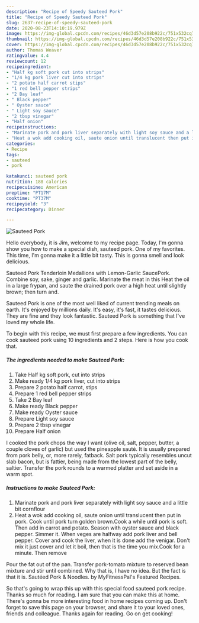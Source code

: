 ```yaml
---
description: "Recipe of Speedy Sauteed Pork"
title: "Recipe of Speedy Sauteed Pork"
slug: 2637-recipe-of-speedy-sauteed-pork
date: 2020-08-23T14:10:19.979Z
image: https://img-global.cpcdn.com/recipes/46d3d57e208b922c/751x532cq70/sauteed-pork-recipe-main-photo.jpg
thumbnail: https://img-global.cpcdn.com/recipes/46d3d57e208b922c/751x532cq70/sauteed-pork-recipe-main-photo.jpg
cover: https://img-global.cpcdn.com/recipes/46d3d57e208b922c/751x532cq70/sauteed-pork-recipe-main-photo.jpg
author: Thomas Weaver
ratingvalue: 4.4
reviewcount: 12
recipeingredient:
- "Half kg soft pork cut into strips"
- "1/4 kg pork liver cut into strips"
- "2 potato half carrot stips"
- "1 red bell pepper strips"
- "2 Bay leaf"
- " Black pepper"
- " Oyster sauce"
- " Light soy sauce"
- "2 tbsp vinegar"
- "Half onion"
recipeinstructions:
- "Marinate pork and pork liver separately with light soy sauce and a little bit cornflour"
- "Heat a wok add cooking oil, saute onion until translucent then put in pork. Cook until pork turn golden brown.Cook a while until pork is soft. Then add in carrot and potato. Season with oyster sauce and black pepper. Simmer it. When veges are halfway add pork liver and bell pepper. Cover and cook the liver, when it is done add the venigar. Don&#39;t mix it just cover and let it boil, then that is the time you mix.Cook for a minute. Then remove"
categories:
- Recipe
tags:
- sauteed
- pork

katakunci: sauteed pork 
nutrition: 188 calories
recipecuisine: American
preptime: "PT17M"
cooktime: "PT37M"
recipeyield: "3"
recipecategory: Dinner

---
```



![Sauteed Pork](https://img-global.cpcdn.com/recipes/46d3d57e208b922c/751x532cq70/sauteed-pork-recipe-main-photo.jpg)

Hello everybody, it is Jim, welcome to my recipe page. Today, I'm gonna show you how to make a special dish, sauteed pork. One of my favorites. This time, I'm gonna make it a little bit tasty. This is gonna smell and look delicious.

Sauteed Pork Tenderloin Medallions with Lemon-Garlic SaucePork. Combine soy, sake, ginger and garlic. Marinate the meat in this Heat the oil in a large frypan, and saute the drained pork over a high heat until slightly brown; then turn and.

Sauteed Pork is one of the most well liked of current trending meals on earth. It's enjoyed by millions daily. It's easy, it's fast, it tastes delicious. They are fine and they look fantastic. Sauteed Pork is something that I've loved my whole life.


To begin with this recipe, we must first prepare a few ingredients. You can cook sauteed pork using 10 ingredients and 2 steps. Here is how you cook that.

<!--inarticleads1-->

##### The ingredients needed to make Sauteed Pork:

1. Take Half kg soft pork, cut into strips
1. Make ready 1/4 kg pork liver, cut into strips
1. Prepare 2 potato half carrot, stips
1. Prepare 1 red bell pepper strips
1. Take 2 Bay leaf
1. Make ready  Black pepper
1. Make ready  Oyster sauce
1. Prepare  Light soy sauce
1. Prepare 2 tbsp vinegar
1. Prepare Half onion


I cooked the pork chops the way I want (olive oil, salt, pepper, butter, a couple cloves of garlic) but used the pineapple sauté. It is usually prepared from pork belly, or, more rarely, fatback. Salt pork typically resembles uncut slab bacon, but is fattier, being made from the lowest part of the belly, saltier. Transfer the pork rounds to a warmed platter and set aside in a warm spot. 

<!--inarticleads2-->

##### Instructions to make Sauteed Pork:

1. Marinate pork and pork liver separately with light soy sauce and a little bit cornflour
1. Heat a wok add cooking oil, saute onion until translucent then put in pork. Cook until pork turn golden brown.Cook a while until pork is soft. Then add in carrot and potato. Season with oyster sauce and black pepper. Simmer it. When veges are halfway add pork liver and bell pepper. Cover and cook the liver, when it is done add the venigar. Don&#39;t mix it just cover and let it boil, then that is the time you mix.Cook for a minute. Then remove


Pour the fat out of the pan. Transfer pork-tomato mixture to reserved bean mixture and stir until combined. Why that is, I have no idea. But the fact is that it is. Sautéed Pork &amp; Noodles. by MyFitnessPal&#39;s Featured Recipes. 

So that's going to wrap this up with this special food sauteed pork recipe. Thanks so much for reading. I am sure that you can make this at home. There's gonna be more interesting food in home recipes coming up. Don't forget to save this page on your browser, and share it to your loved ones, friends and colleague. Thanks again for reading. Go on get cooking!

